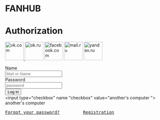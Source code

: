 # FANHUB
<!DOCTYPE html>
<html>
<head>
    <meta charset="utf-8">
    <link rel="stylesheet" type="text/css" href="EnterStyles.css"/>
    <title> AUTHORIZATION </title>
</head>
<body>
<div id="av">
<h1> Authorization </h1>
<a href="https://vk.com/"  target="_blank"><img src="https://animedub.ru/templates/animedub/images/social/vkontakte.webp" width="60" height="60" alt="vk.com"> </a>
<a href="https://ok.ru/"  target="_blank"><img src="https://animedub.ru/templates/animedub/images/social/odnoklassniki.webp" width="60" height="60" alt="ok.ru"></a>
<a href="https://facebook.com"  target="_blank"><img src="https://animedub.ru/templates/animedub/images/social/facebook.webp" width="60" height="60" alt="facebook.com"></a>
<a href="https://mail.ru"  target="_blank"><img src="https://animedub.ru/templates/animedub/images/social/mailru.webp" width="60" height="60" alt="mail.ru"></a>
<a href="https://yandex.ru"  target="_blank"><img src="https://animedub.ru/templates/animedub/images/social/yandex.webp" width="60" height="60" alt="yandex.ru"></a>
<form action="" method="post">

<label> Name <br> <input type="text" placeholder="Mail or Name" ></label>
<br>
<label> Password <br> <input type="password" placeholder="password"></label>
<br>
<input type="submit" value="Log in">
<br>
<input type="checkbox" name "checkbox" value="another's computer "> another's computer
<br>
<pre><a href="password.html" target="">Forgot your password?</a>         <a href="Registration.html" target="">Registration</a></pre> 
</form>
</div>
</body>
</html>
